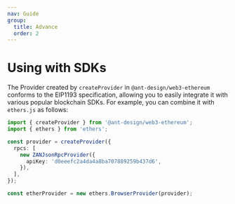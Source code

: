 ```yaml
---
nav: Guide
group:
  title: Advance
  order: 2
---
```


# Using with SDKs

The Provider created by `createProvider` in `@ant-design/web3-ethereum` conforms to the EIP1193 specification, allowing you to easily integrate it with various popular blockchain SDKs. For example, you can combine it with `ethers.js` as follows:

```typescript
import { createProvider } from '@ant-design/web3-ethereum';
import { ethers } from 'ethers';

const provider = createProvider({
  rpcs: [
    new ZANJsonRpcProvider({
      apiKey: 'd0eeefc2a4da4a8ba707889259b437d6',
    }),
  ],
});

const etherProvider = new ethers.BrowserProvider(provider);
```
